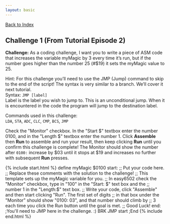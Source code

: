 ```yaml
---
layout: basic
---
```

[Back to Index](index.markdown)
<h2 id="challenge-001">Challenge 1 (From Tutorial Episode 2)</h2>

**Challenge:** As a coding challenge, I want you to write a piece of ASM code that increases the variable myMagic by 3 every time it’s run, but if the number goes higher than the number 25 (#$19) it sets the myMagic value to 25.

Hint: For this challenge you’ll need to use the JMP (Jump) command to skip to the end of the script! The syntax is very similar to a branch. We’ll cover it next tutorial.  
Syntax: `JMP [label]`  
Label is the label you wish to jump to. This is an unconditional jump. When it is encountered in the code the program will jump to the destination label.

Commands used in this challenge:  
`LDA`, `STA`, `ADC`, `CLC`, `CMP`, `BCS`, `JMP`

Check the "Monitor" checkbox. In the "Start $" textbox enter the number 0100, and in the "Length $" textbox enter the number 1.
Click **Assemble** then **Run** to assemble and run your result, then keep clicking **Run** until you confirm this challenge is complete! The Monitor should show the number after `0100:` increase by $03 until it stops at $19 and increases no further with subsequent **Run** presses.

{% include start.html %}
define myMagic $0100
start:
;; Put your code here.
;; Replace these comments with the solution to the challenge!
;; This template sets up the myMagic variable for you.
;; In easy6502 check the "Monitor" checkbox, type in "100" in the "Start: $" text box and the
;;                                                       number 1 in the "Length:$" text box.
;; Write your code, click "Assemble" and then start clicking "Run". The first set of digits
;; in that box under the "Monitor" should show "0100: 03", and that number should climb by
;; 3 each time you click the Run button until the goal is met.
;; Good Luck!
end: ;You'll need to JMP here in the challenge. :)
BRK
JMP start
;End
{% include end.html %}
